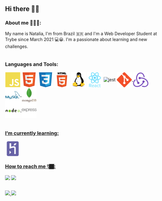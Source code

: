 ## Hi there 👋🏿

### About me 👩🏿‍💻:
<div>
 My name is Natalia, I'm from Brazil 🇧🇷 and I'm a Web Developer Student at Trybe since March 2021 💻😀.
 I'm a passionate about learning and new challenges.
</div>

 <div style="display: inline_block"><br>
   <h3 align="left">Languages and Tools:</h3>
   <img align="center" alt="Naty-Js" height="50" width="50" src="https://raw.githubusercontent.com/devicons/devicon/master/icons/javascript/javascript-plain.svg">
   <img align="center" alt="Naty-HTML" height="50" width="50" src="https://raw.githubusercontent.com/devicons/devicon/master/icons/html5/html5-original.svg">
   <img align="center" alt="Naty-CSS" height="50" width="50" src="https://raw.githubusercontent.com/devicons/devicon/master/icons/css3/css3-original.svg">
   <img align="center" alt="Naty-html5" src="https://raw.githubusercontent.com/devicons/devicon/master/icons/html5/html5-original-wordmark.svg" alt="html5"      width="50" height="50"/>   <img align="center" alt="Naty-LINUX5" src="https://raw.githubusercontent.com/devicons/devicon/master/icons/linux/linux-original.svg"  alt="linux" width="50" height="50"/> 
  <img align="center"alt="Naty-react" src="https://raw.githubusercontent.com/devicons/devicon/master/icons/react/react-original-wordmark.svg" alt="react" width="50" height="50"/> 
  <img align="center"src="https://www.vectorlogo.zone/logos/jestjsio/jestjsio-icon.svg" alt="jest" width="50" height="50"/> </a> <a href="https://www.linux.org/" target="_blank">
 <img align="center" alt="Naty-git" height="50" width="50" src="https://raw.githubusercontent.com/devicons/devicon/00f02ef57fb7601fd1ddcc2fe6fe670fef3ae3e4/icons/git/git-plain.svg">
   <img align="center"src="https://raw.githubusercontent.com/devicons/devicon/00f02ef57fb7601fd1ddcc2fe6fe670fef3ae3e4/icons/redux/redux-original.svg" alt="jest" width="50" height="50"/> 
    <img align="center" alt="Naty-mysql" height="50" width="50"      src="https://raw.githubusercontent.com/devicons/devicon/00f02ef57fb7601fd1ddcc2fe6fe670fef3ae3e4/icons/mysql/mysql-plain-wordmark.svg">
   <img align="center" alt="Naty-HTML" height="50" width="50"        src="https://raw.githubusercontent.com/devicons/devicon/00f02ef57fb7601fd1ddcc2fe6fe670fef3ae3e4/icons/mongodb/mongodb-original-wordmark.svg">  
  <div>
   <img align="center" alt="Naty-node.js" height="50" width="50" src="https://raw.githubusercontent.com/devicons/devicon/master/icons/nodejs/nodejs-original-wordmark.svg">
   <img align="center" alt="Naty-express" height="50" width="50" src="https://raw.githubusercontent.com/devicons/devicon/master/icons/express/express-original-wordmark.svg">  
  <div>

 <div> 
  <div style="display: inline_block"><br>
   <h3 align="left">I’m currently learning:</h3>
   <img align="center" alt="Naty-heroku" height="50" width="50" src="https://raw.githubusercontent.com/devicons/devicon/master/icons/heroku/heroku-plain.svg"> 

  <div>
   
   <h3 align="left"> How to reach me 👇🏾:</h3>
   <a href = "mailto:nataliaribeiro@unifei.edu.br"><img src="https://img.shields.io/badge/-Gmail-%23333?style=for-the-badge&logo=gmail&logoColor=red"  height="40"    align="center" target="_blank"></a>
   <a href="https://www.linkedin.com/in/natalia-de-souza-ribeiro-559761206/" target="_blank"><img src="https://img.shields.io/badge/-LinkedIn-%230077B5?style=for-the-badge&logo=linkedin&logoColor=white" height="40" align="center" target="_blank"></a> 
 </div>
 <br>
    <br>
 <div>
   <a href="https://github.com/NataliaSRiber">
   <img height="180em" src="https://github-readme-stats.vercel.app/api?username=NataliaSRiber&show_icons=true&theme=dracula&include_all_commits=true&count_private=true"/>
   <img height="180em" src="https://github-readme-stats.vercel.app/api/top-langs/?username=NataliaSRiber&layout=compact&langs_count=7&theme=dracula"/>
</div>

 <!--
**NataliaSRiber/NataliaSRiber** is a ✨ _special_ ✨ repository because its `README.md` (this file) appears on your GitHub profile.

Here are some ideas to get you started:

- 🔭 I’m currently working on ...
- 🌱 I’m currently learning ...
- 👯 I’m looking to collaborate on ...
- 🤔 I’m looking for help with ...
- 💬 Ask me about ...
- 📫 How to reach me: ...
- 😄 Pronouns: ...
- ⚡ Fun fact: ...
-->
